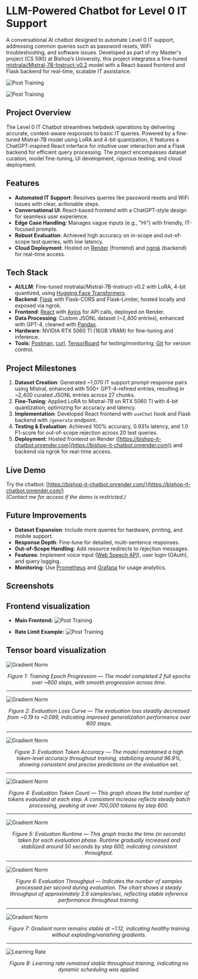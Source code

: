 # LLM-Powered Chatbot for Level 0 IT Support

A conversational AI chatbot designed to automate Level 0 IT support, addressing common queries such as password resets, WiFi troubleshooting, and software issues. Developed as part of my Master's project (CS 590) at Bishop’s University, this project integrates a fine-tuned [mistralai/Mistral-7B-Instruct-v0.2](https://huggingface.co/mistralai/Mistral-7B-Instruct-v0.2) model with a React-based frontend and Flask backend for real-time, scalable IT assistance.


<a id="main_frontend"></a>
![Post Training](images/23.png)

<a id="main_frontend"></a>
![Post Training](images/24.png)


## Project Overview

The Level 0 IT Chatbot streamlines helpdesk operations by delivering accurate, context-aware responses to basic IT queries. Powered by a fine-tuned Mistral-7B model using LoRA and 4-bit quantization, it features a ChatGPT-inspired React interface for intuitive user interaction and a Flask backend for efficient query processing. The project encompasses dataset curation, model fine-tuning, UI development, rigorous testing, and cloud deployment.

## Features

- **Automated IT Support**: Resolves queries like password resets and WiFi issues with clear, actionable steps.
- **Conversational UI**: React-based frontend with a ChatGPT-style design for seamless user experience.
- **Edge Case Handling**: Manages vague inputs (e.g., "Hi") with friendly, IT-focused prompts.
- **Robust Evaluation**: Achieved high accuracy on in-scope and out-of-scope test queries, with low latency.
- **Cloud Deployment**: Hosted on [Render](https://render.com/) (frontend) and [ngrok](https://ngrok.com/) (backend) for real-time access.

## Tech Stack

- **AI/LLM**: Fine-tuned mistralai/Mistral-7B-Instruct-v0.2 with LoRA, 4-bit quantized, using [Hugging Face Transformers](https://huggingface.co/docs/transformers).
- **Backend**: [Flask](https://flask.palletsprojects.com/) with Flask-CORS and Flask-Limiter, hosted locally and exposed via ngrok.
- **Frontend**: [React](https://react.dev/) with [Axios](https://axios-http.com/) for API calls, deployed on Render.
- **Data Processing**: Custom JSONL dataset (~2,400 entries), enhanced with GPT-4, cleaned with [Pandas](https://pandas.pydata.org/).
- **Hardware**: NVIDIA RTX 5060 TI (16GB VRAM) for fine-tuning and inference.
- **Tools**: [Postman](https://www.postman.com/), [curl](https://curl.se/), [TensorBoard](https://www.tensorflow.org/tensorboard) for testing/monitoring; [Git](https://git-scm.com/) for version control.

## Project Milestones

1. **Dataset Creation**: Generated ~1,070 IT support prompt-response pairs using Mistral, enhanced with 500+ GPT-4-refined entries, resulting in ~2,400 curated JSONL entries across 27 chunks.
2. **Fine-Tuning**: Applied LoRA to Mistral-7B on RTX 5060 TI with 4-bit quantization, optimizing for accuracy and latency.
3. **Implementation**: Developed React frontend with `useChat` hook and Flask backend with `/generate` endpoint.
4. **Testing & Evaluation**: Achieved 100% accuracy, 0.931s latency, and 1.0 F1-score for out-of-scope rejection across 20 test queries.
5. **Deployment**: Hosted frontend on Render ([https://bishop-it-chatbot.onrender.com](https://bishop-it-chatbot.onrender.com)) and backend via ngrok for real-time access.


## Live Demo

Try the chatbot: [https://bishop-it-chatbot.onrender.com/](https://bishop-it-chatbot.onrender.com/)  
*(Contact me for access if the demo is restricted.)*

## Future Improvements

- **Dataset Expansion**: Include more queries for hardware, printing, and mobile support.
- **Response Depth**: Fine-tune for detailed, multi-sentence responses.
- **Out-of-Scope Handling**: Add resource redirects to rejection messages.
- **Features**: Implement voice input ([Web Speech API](https://developer.mozilla.org/en-US/docs/Web/API/Web_Speech_API)), user login (OAuth), and query logging.
- **Monitoring**: Use [Prometheus](https://prometheus.io/) and [Grafana](https://grafana.com/) for usage analytics.


## Screenshots

## Frontend visualization

* **Main Frontend:**
<a id="main_frontend"></a>
![Post Training](Images/Main_Frontend.png)

* **Rate Limit Example:**
<a id="rate-limit"></a>
![Post Training](Images/rate_limit.png)


## Tensor board visualization

![Gradient Norm](./images/epoch.png)
<p align="center">
  <em>Figure 1: Training Epoch Progression — The model completed 2 full epochs over ~600 steps, with smooth progression across time.</em>
</p>

---

![Gradient Norm](./images/eval_loss.png)
<p align="center">
  <em>Figure 2: Evaluation Loss Curve — The evaluation loss steadily decreased from ~0.19 to ~0.099, indicating improved generalization performance over 600 steps.</em>
</p>

---

![Gradient Norm](./images/eval_accuracy.png)
<p align="center">
  <em>Figure 3: Evaluation Token Accuracy — The model maintained a high token-level accuracy throughout training, stabilizing around 96.9%, showing consistent and precise predictions on the evaluation set.</em>
</p>

---

![Gradient Norm](./images/eval_num_tokens.png)
<p align="center">
  <em>Figure 4: Evaluation Token Count — This graph shows the total number of tokens evaluated at each step. A consistent increase reflects steady batch processing, peaking at over 700,000 tokens by step 600.</em>
</p>

---
![Gradient Norm](./images/eval_runtime.png)
<p align="center">
  <em>Figure 5: Evaluation Runtime — This graph tracks the time (in seconds) taken for each evaluation phase. Runtime gradually increased and stabilized around 50 seconds by step 600, indicating consistent throughput.</em>
</p>

---

![Gradient Norm](./images/eval_samples_per_second.png)
<p align="center">
  <em>Figure 6: Evaluation Throughput — Indicates the number of samples processed per second during evaluation. The chart shows a steady throughput of approximately 2.6 samples/sec, reflecting stable inference performance throughout training.</em>
</p>

---

![Gradient Norm](./images/grad_norm.png)
<p align="center"><em>Figure 7: Gradient norm remains stable at ~1.12, indicating healthy training without exploding/vanishing gradients.</em></p>

---

![Learning Rate](./images/learning_rate.png)
<p align="center"><em>Figure 8: Learning rate remained stable throughout training, indicating no dynamic scheduling was applied.</em></p>